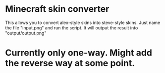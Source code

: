 # Minecraft skin converter
This allows you to convert alex-style skins into steve-style skins. Just name the file "input.png" and run the script. It will output the result into "output/output.png"

# Currently only one-way. Might add the reverse way at some point.